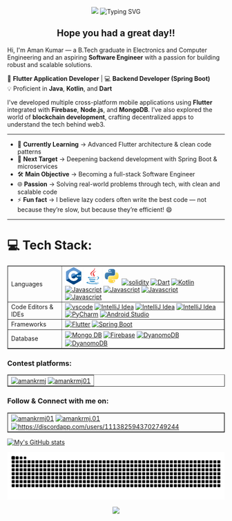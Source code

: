 <p align="center">
  <img src="https://capsule-render.vercel.app/api?type=waving&color=gradient&text=Hello!&height=100&section=header&animation=fadeIn"/>
  <img src="https://readme-typing-svg.herokuapp.com?font=Fira+Code&size=25&duration=3000&pause=1000&color=00FFFF&center=true&vCenter=true&width=700&lines=Hi+%F0%9F%91%8B!+I'm+Aman+Kumar+Maurya;Aspiring+Software+Engineer+%F0%9F%92%BB;Backend+%7C+API+%7C+System+Design+Focused;Always+Learning+%26+Iterating+%F0%9F%9A%80" alt="Typing SVG" />

</p>
<p>
<h2 align="center">Hope you had a great day!!</h2>
<!--p align="left"> <a href="https://twitter.com/amankrmj01" target="blank"><img src="https://img.shields.io/twitter/follow/amankrmj01?logo=twitter&style=for-the-badge" alt="amankrmj01" /></a> </p-->
<p align = "left">


Hi, I'm Aman Kumar — a B.Tech graduate in Electronics and Computer Engineering and an aspiring **Software Engineer** with a passion for building robust and scalable solutions.

🚀 **Flutter Application Developer** | 💻 **Backend Developer (Spring Boot)**  
💡 Proficient in **Java**, **Kotlin**, and **Dart**

I've developed multiple cross-platform mobile applications using **Flutter** integrated with **Firebase**, **Node.js**, and **MongoDB**. I’ve also explored the world of **blockchain development**, crafting decentralized apps to understand the tech behind web3.
</p>  

---

- 🌱 **Currently Learning** → Advanced Flutter architecture & clean code patterns  
- 🎯 **Next Target** → Deepening backend development with Spring Boot & microservices  
- 🛠 **Main Objective** → Becoming a full-stack Software Engineer  
- 🌐 **Passion** → Solving real-world problems through tech, with clean and scalable code  
- ⚡ **Fun fact** → I believe lazy coders often write the best code — not because they’re slow, but because they’re efficient! 😄

---


# 💻 Tech Stack:
<table border = "1" >
  <tr>
    <td>
      Languages
    </td>
    <td>
<a href="https://www.w3schools.com/cpp/" target="_blank" rel="noreferrer"> <img src="https://raw.githubusercontent.com/devicons/devicon/master/icons/cplusplus/cplusplus-original.svg" alt="cplusplus" width="40" height="40"/></a>
      <a href="https://www.java.com" target="_blank" rel="noreferrer"><img src="https://raw.githubusercontent.com/devicons/devicon/master/icons/java/java-original.svg" alt="java" width="40" height="40"/></a> 
      <a href="https://www.python.org" target="_blank" rel="noreferrer"><img src="https://raw.githubusercontent.com/devicons/devicon/master/icons/python/python-original.svg" alt="python" width="40" height="40"/></a>
      <a href="https://soliditylang.org/" target="_blank" rel="noreferrer" ><img src="https://beeimg.com/images/h32584611314.png" alt="solidity" width="40" height="40"/></a>
      <a href="https://dart.dev/" target="_blank" rel="noreferrer" ><img src="https://beeimg.com/images/s36901406181.png" alt="Dart" width="40" height="40"/></a>
      <a href="https://kotlinlang.org/" target="_blank" rel="noreferrer" ><img src="https://beeimg.com/images/w67297240351.png" alt="Kotlin" width="40" height="40"/></a>
      <a href="https://developer.mozilla.org/en-US/docs/Web/javascript" target="_blank" rel="noreferrer" ><img src="https://beeimg.com/images/u32440934764.png" alt="Javascript" width="40" height="40"/></a>
      <a href="https://developer.mozilla.org/en-US/docs/Web/HTML" target="_blank" rel="noreferrer" ><img src="https://beeimg.com/images/n84460612452.png" alt="Javascript" width="40" height="40"/></a>
      <a href="https://developer.mozilla.org/en-US/docs/Web/CSS" target="_blank" rel="noreferrer" ><img src="https://beeimg.com/images/l27462655183.png" alt="Javascript" width="40" height="40"/></a>
      <br>
      <a href="https://nodejs.org/" target="_blank" rel="noreferrer" ><img src="https://beeimg.com/images/u65105763804.png" alt="Javascript" width="40" height="40"/></a>
    </td>
  </tr>
  <tr>
    <td>
      Code Editors & IDEs
    </td>
    <td>
      <a href="https://code.visualstudio.com/" target="_blank" rel="noreferrer"> <img src="https://beeimg.com/images/c51415070942.png" alt="vscode" width="40" height="40"/></a>
      <a href="https://www.jetbrains.com/idea/" target="_blank" rel="noreferrer"> <img src="https://beeimg.com/images/w10273607814.png" alt="IntelliJ Idea" width="40" height="40"/></a>
      <a href="https://www.jetbrains.com/webstorm/" target="_blank" rel="noreferrer"> <img src="https://beeimg.com/images/k70759366023.png" alt="IntelliJ Idea" width="40" height="40"/></a>
      <a href="https://www.jetbrains.com/datagrip/" target="_blank" rel="noreferrer"> <img src="https://beeimg.com/images/f37436366442.png" alt="IntelliJ Idea" width="40" height="40"/></a>
      <a href="https://www.jetbrains.com/pycharm/" target="_blank" rel="noreferrer"> <img src="https://beeimg.com/images/i89778514173.png" alt="PyCharm" width="40" height="40"/></a>
      <a href="https://developer.android.com/studio" target="_blank" rel="noreferrer"> <img src="https://beeimg.com/images/f88267696292.png" alt="Android Studio" width="40" height="40"/></a>   
    </td>
  </tr>
  <tr>
    <td>
      Frameworks
    </td>
    <td>
      <a href="https://flutter.dev/" target="_blank" rel="noreferrer" ><img src="https://beeimg.com/images/e99612314151.png" alt="Flutter" width="40" height="40"/></a>
      <a href="https://docs.spring.io/spring-boot/index.html" target="_blank" rel="noreferrer" ><img src="https://8upload.com/image/681cd3f76efac/icons8-spring-boot-96.png" alt="Spring Boot" width="40" height="40"/></a>
    </td>
  </tr>
  <tr>
    <td>
      Database 
    </td>
    <td>
        <a href="https://www.mongodb.com/" target="blank"><img align="center" src="https://beeimg.com/images/l90278897104.png" alt="Mongo DB" height="40" width="40" /></a>
        <a href="https://firebase.google.com/" target="blank"><img align="center" src="https://beeimg.com/images/a28480371661.png" alt="Firebase" height="40" width="40" /></a>
      <a href="https://aws.amazon.com/pm/dynamodb/" target="blank"><img align="center" src="https://8upload.com/image/681cd4ae20c09/pngwing.com.png" alt="DyanomoDB" height="40" width="40" /></a>
      <a href="https://supabase.com/" target="blank"><img align="center" src="https://8upload.com/image/681cd54831efa/icons8-supabase-96.png" alt="DyanomoDB" height="40" width="40" /></a>
    </td>
  </tr>
</table>


<h3 align="left">Contest platforms:</h3>
<p align="left">
  <table border=1 >
    <tr>
      <td>
<a href="https://www.hackerrank.com/amankrmj" target="blank"><img align="center" src="https://raw.githubusercontent.com/rahuldkjain/github-profile-readme-generator/master/src/images/icons/Social/hackerrank.svg" alt="amankrmj" height="40" width="40" /></a>
<a href="https://leetcode.com/amankrmj01/" target="_blank"><img align="center" src="https://beeimg.com/images/k25612475671.png" alt="amankrmj01" height="40" width="40" /></a>
      </td>
    </tr>
</table>
</p>
<h3 align="left">Follow & Connect with me on:</h3>
<p align="left">
  <table border = 1>
    <tr>
      <td>
        <a href="https://linkedin.com/in/amankrmj01" target="blank"><img align="center" src="https://8upload.com/image/681cd2a2f2af9/icons8-linkedin-96.png" alt="amankrmj01" height="30" width="40" /></a>
  <a href="https://instagram.com/amankrmj.01" target="blank"><img align="center" src="https://8upload.com/image/681cd2f221a95/icons8-instagram-96.png" alt="amankrmj.01" height="30" width="40" /></a>
  <a href="https://discordapp.com/users/1113825943702749244" target="blank"><img align="center" src="https://8upload.com/image/67036dbd39523/icons8-discord-480.png" alt="https://discordapp.com/users/1113825943702749244" height="30" width="30" /></a>
      </td>
    </tr>
  </table>
  </p>
  
</p>
    
[![My's GitHub stats](https://github-readme-stats.vercel.app/api?username=amankrmj01&theme=tokyonight)](https://github.com/amankrmj01/github-readme-stats)

<picture>
  <source media="(prefers-color-scheme: dark)" srcset="https://raw.githubusercontent.com/amankrmj01/amankrmj01/output/github-snake-dark.svg" />
  <source media="(prefers-color-scheme: light)" srcset="https://raw.githubusercontent.com/amankrmj01/amankrmj01/output/github-snake.svg" />
  <img alt="github-snake" src="https://raw.githubusercontent.com/amankrmj01/amankrmj01/output/github-snake.svg" />
</picture>
<p align="center">
  <img src="https://capsule-render.vercel.app/api?type=waving&color=gradient&height=100&section=footer"/>
</p>
